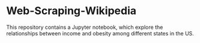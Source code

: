 # Web-Scraping-Wikipedia
This repository contains a Jupyter notebook, which explore the relationships between income and obesity among different states in the US.
